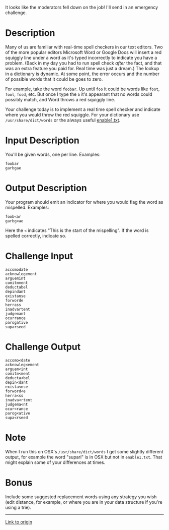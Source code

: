 It looks like the moderators fell down on the job! I'll send in an emergency challenge. 

# Description

Many of us are familiar with real-time spell checkers in our text editors. Two of the more popular editors Microsoft Word or Google Docs will insert a red squiggly line under a word as it's typed incorrectly to indicate you have a problem. (Back in my day you had to run spell check *after* the fact, and that was an extra feature you paid for. Real time was just a dream.) The lookup in a dictionary is dynamic. At some point, the error occurs and the number of possible words that it could be goes to zero. 

For example, take the word `foobar`. Up until `foo` it could be words like `foot`, `fool`, `food`, etc. But once I type the `b` it's appearant that no words could possibly match, and Word throws a red squiggly line. 

Your challenge today is to implement a real time spell checker and indicate where you would throw the red squiggle. For your dictionary use `/usr/share/dict/words` or the always useful [enable1.txt](http://norvig.com/ngrams/enable1.txt). 

# Input Description

You'll be given words, one per line. Examples:

    foobar
    garbgae

# Output Description

Your program should emit an indicator for where you would flag the word as mispelled. Examples:

    foob<ar
    garbg<ae

Here the `<` indicates "This is the start of the mispelling". If the word is spelled correctly, indicate so.

# Challenge Input

    accomodate
    acknowlegement
    arguemint 
    comitmment 
    deductabel
    depindant
    existanse
    forworde
    herrass
    inadvartent
    judgemant 
    ocurrance
    parogative
    suparseed

# Challenge Output

    accomo<date
    acknowleg<ement
    arguem<int 
    comitm<ment 
    deducta<bel
    depin<dant
    exista<nse
    forword<e
    herra<ss
    inadva<rtent
    judgema<nt 
    ocur<rance
    parog<ative
    supa<rseed

# Note

When I run this on OSX's `/usr/share/dict/words` I get some slightly different output, for example the word "supari" is in OSX but not in `enable1.txt`. That might explain some of your differences at times.

# Bonus

Include some suggested replacement words using any strategy you wish (edit distance, for example, or where you are in your data structure if you're using a trie).

---

[Link to origin](https://www.reddit.com/r/dailyprogrammer/3n55f3)